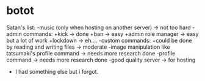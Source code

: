 # botot
Satan's list:
  -music (only when hosting on another server) -> not too hard
  -admin commands:
      +kick -> done
      +ban -> easy
      +admin role manager -> easy but a lot of work
      +lockdown -> eh....
  -custom commands: 
      +could be done by reading and writing files -> moderate
  -image manipulation like tatsumaki's profile command -> needs more research done
  -profile command -> needs more research done
  -good quality server -> for hosting
  - I had something else but i forgot.
